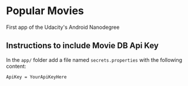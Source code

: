 # Popular Movies

First app of the Udacity's Android Nanodegree

## Instructions to include Movie DB Api Key

In the ```app/``` folder add a file named ```secrets.properties``` with the following content:

```
ApiKey = YourApiKeyHere
```
